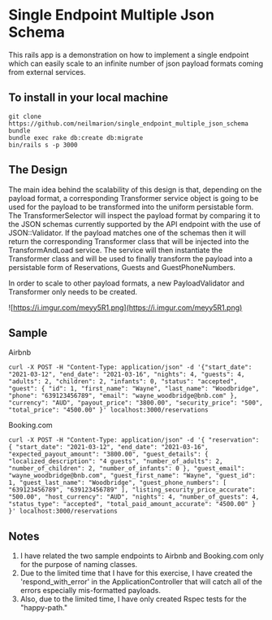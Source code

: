 # Single Endpoint Multiple Json Schema

This rails app is a demonstration on how to implement a single endpoint which can easily scale to an infinite number of json payload formats coming from external services.

## To install in your local machine

```
git clone https://github.com/neilmarion/single_endpoint_multiple_json_schema
bundle
bundle exec rake db:create db:migrate
bin/rails s -p 3000
```

## The Design

The main idea behind the scalability of this design is that, depending on the payload format, a corresponding Transformer service object is going to be used for the payload to be transformed into the uniform persistable form. The TransformerSelector will inspect the payload format by comparing it to the JSON schemas currently supported by the API endpoint with the use of JSON::Validator. If the payload matches one of the schemas then it will return the corresponding Transformer class that will be injected into the TransformAndLoad service. The service will then instantiate the Transformer class and will be used to finally transform the payload into a persistable form of Reservations, Guests and GuestPhoneNumbers.

In order to scale to other payload formats, a new PayloadValidator and Transformer only needs to be created.

![https://i.imgur.com/meyy5R1.png](https://i.imgur.com/meyy5R1.png)

## Sample

Airbnb
```
curl -X POST -H "Content-Type: application/json" -d '{"start_date": "2021-03-12", "end_date": "2021-03-16", "nights": 4, "guests": 4, "adults": 2, "children": 2, "infants": 0, "status": "accepted", "guest": { "id": 1, "first_name": "Wayne", "last_name": "Woodbridge", "phone": "639123456789", "email": "wayne_woodbridge@bnb.com" }, "currency": "AUD", "payout_price": "3800.00", "security_price": "500", "total_price": "4500.00" }' localhost:3000/reservations
```

Booking.com
```
curl -X POST -H "Content-Type: application/json" -d '{ "reservation": { "start_date": "2021-03-12", "end_date": "2021-03-16", "expected_payout_amount": "3800.00", "guest_details": { "localized_description": "4 guests", "number_of_adults": 2, "number_of_children": 2, "number_of_infants": 0 }, "guest_email": "wayne_woodbridge@bnb.com", "guest_first_name": "Wayne", "guest_id": 1, "guest_last_name": "Woodbridge", "guest_phone_numbers": [ "639123456789", "639123456789" ], "listing_security_price_accurate": "500.00", "host_currency": "AUD", "nights": 4, "number_of_guests": 4, "status_type": "accepted", "total_paid_amount_accurate": "4500.00" } }' localhost:3000/reservations
```

## Notes

1. I have related the two sample endpoints to Airbnb and Booking.com only for the purpose of naming classes.
2. Due to the limited time that I have for this exercise, I have created the 'respond_with_error' in the ApplicationController that will catch all of the errors especially mis-formatted payloads.
3. Also, due to the limited time, I have only created Rspec tests for the "happy-path."
